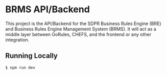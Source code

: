 # BRMS API/Backend

This project is the API/Backend for the SDPR Business Rules Engine (BRE) and Business Rules Engine Management System (BRMS). It will act as a middle layer between GoRules, CHEFS, and the frontend or any other integration.

## Running Locally

```bash
$ npm run dev
```
